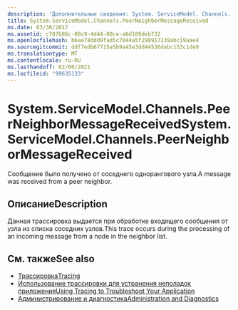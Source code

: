 ```yaml
---
description: 'Дополнительные сведения: System. ServiceModel. Channels. Пирнеигхбормессажерецеивед'
title: System.ServiceModel.Channels.PeerNeighborMessageReceived
ms.date: 03/30/2017
ms.assetid: c787b86c-08c9-4d44-80ce-a6d189deb732
ms.openlocfilehash: b6ae78ddd9fad5c7044a5f298917139abc19aae4
ms.sourcegitcommit: ddf7edb67715a5b9a45e3dd44536dabc153c1de0
ms.translationtype: MT
ms.contentlocale: ru-RU
ms.lasthandoff: 02/06/2021
ms.locfileid: "99635133"
---
```

# <a name="systemservicemodelchannelspeerneighbormessagereceived"></a><span data-ttu-id="c2090-103">System.ServiceModel.Channels.PeerNeighborMessageReceived</span><span class="sxs-lookup"><span data-stu-id="c2090-103">System.ServiceModel.Channels.PeerNeighborMessageReceived</span></span>

<span data-ttu-id="c2090-104">Сообщение было получено от соседнего однорангового узла.</span><span class="sxs-lookup"><span data-stu-id="c2090-104">A message was received from a peer neighbor.</span></span>  
  
## <a name="description"></a><span data-ttu-id="c2090-105">Описание</span><span class="sxs-lookup"><span data-stu-id="c2090-105">Description</span></span>  

 <span data-ttu-id="c2090-106">Данная трассировка выдается при обработке входящего сообщения от узла из списка соседних узлов.</span><span class="sxs-lookup"><span data-stu-id="c2090-106">This trace occurs during the processing of an incoming message from a node in the neighbor list.</span></span>  
  
## <a name="see-also"></a><span data-ttu-id="c2090-107">См. также</span><span class="sxs-lookup"><span data-stu-id="c2090-107">See also</span></span>

- [<span data-ttu-id="c2090-108">Трассировка</span><span class="sxs-lookup"><span data-stu-id="c2090-108">Tracing</span></span>](index.md)
- [<span data-ttu-id="c2090-109">Использование трассировки для устранения неполадок приложения</span><span class="sxs-lookup"><span data-stu-id="c2090-109">Using Tracing to Troubleshoot Your Application</span></span>](using-tracing-to-troubleshoot-your-application.md)
- [<span data-ttu-id="c2090-110">Администрирование и диагностика</span><span class="sxs-lookup"><span data-stu-id="c2090-110">Administration and Diagnostics</span></span>](../index.md)
